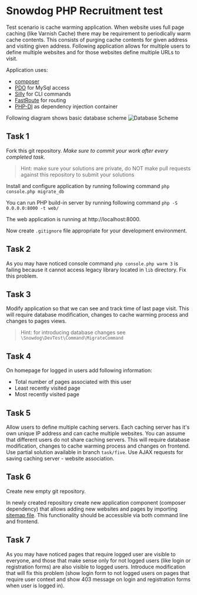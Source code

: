 # Snowdog PHP Recruitment test

Test scenario is cache warming application.
When website uses full page caching (like Varnish Cache) there may be requirement to periodically warm cache contents.
This consists of purging cache contents for given address and visiting given address.
Following application allows for multiple users to define multiple websites and for those websites define multiple URLs to visit.

Application uses:
* [composer](http://getcomposer.org)
* [PDO](http://php.net/manual/en/book.pdo.php) for MySql access
* [Silly](http://mnapoli.fr/silly/) for CLI commands
* [FastRoute](https://github.com/nikic/FastRoute) for routing
* [PHP-DI](http://php-di.org/) as dependency injection container

Following diagram shows basic database scheme
![Database Scheme](doc/db.png)


## Task 1

Fork this git repository.
_Make sure to commit your work after every completed task._
> Hint: make sure your solutions are private, do NOT make pull requests against this repository to submit your solutions

Install and configure application by running following command
`php console.php migrate_db`

You can run PHP build-in server by running following command
`php -S 0.0.0.0:8000 -t web/`

The web application is running at http://localhost:8000.

Now create `.gitignore` file appropriate for your development environment.

## Task 2

As you may have noticed console command `php console.php warm 3` is failing because it cannot access legacy library located in `lib` directory.
Fix this problem.

## Task 3

Modify application so that we can see and track time of last page visit.
This will require database modification, changes to cache warming process and changes to pages views.
> Hint: for introducing database changes see `\Snowdog\DevTest\Command\MigrateCommand`

## Task 4

On homepage for logged in users add following information:
* Total number of pages associated with this user
* Least recently visited page
* Most recently visited page

## Task 5

Allow users to define multiple caching servers.
Each caching server has it's own unique IP address and can cache multiple websites.
You can assume that different users do not share caching servers.
This will require database modification, changes to cache warming process and changes on frontend.
Use partial solution available in branch `task/five`.
Use AJAX requests for saving caching server - website association.

## Task 6

Create new empty git repository.

In newly created repository create new application component (composer dependency) that allows adding new websites and pages by importing [sitemap file](http://www.sitemaps.org/).
This functionality should be accessible via both command line and frontend.

## Task 7

As you may have noticed pages that require logged user are visible to everyone, and those that make sense only for not logged users (like login or registration forms) are also visible to logged users.
Introduce modification that will fix this problem (show login form to not logged users on pages that require user context and show 403 message on login and registration forms when user is logged in).
